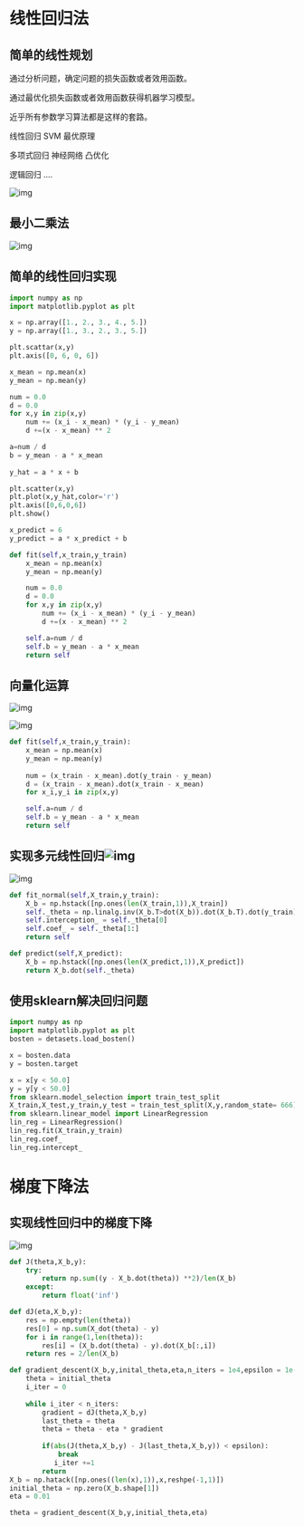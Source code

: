 # 线性回归法

## 简单的线性规划

通过分析问题，确定问题的损失函数或者效用函数。

通过最优化损失函数或者效用函数获得机器学习模型。

近乎所有参数学习算法都是这样的套路。

线性回归			SVM			最优原理

多项式回归		神经网络	凸优化

逻辑回归 ....

![img](file:///C:\应用程序\QQ\1622674681\Image\C2C\CBB4527873D773FD54C0600BC7A7ADB0.jpg)



## 最小二乘法

![img](file:///C:\应用程序\QQ\1622674681\Image\C2C\DC579FBC72942DC898F916634873B7BC.jpg)

## 简单的线性回归实现

```python
import numpy as np
import matplotlib.pyplot as plt

x = np.array([1., 2., 3., 4., 5.])
y = np.array([1., 3., 2., 3., 5.])

plt.scattar(x,y)
plt.axis([0, 6, 0, 6])

x_mean = np.mean(x)
y_mean = np.mean(y)

num = 0.0
d = 0.0
for x,y in zip(x,y)
	num += (x_i - x_mean) * (y_i - y_mean)
    d +=(x - x_mean) ** 2

a=num / d
b = y_mean - a * x_mean
 
y_hat = a * x + b

plt.scatter(x,y)
plt.plot(x,y_hat,color='r')
plt.axis([0,6,0,6])
plt.show()

x_predict = 6
y_predict = a * x_predict + b

def fit(self,x_train,y_train)
	x_mean = np.mean(x)
	y_mean = np.mean(y)

	num = 0.0
	d = 0.0
	for x,y in zip(x,y)
		num += (x_i - x_mean) * (y_i - y_mean)
    	d +=(x - x_mean) ** 2

	self.a=num / d
	self.b = y_mean - a * x_mean
    return self
```

## 向量化运算

![img](file:///C:\应用程序\QQ\1622674681\Image\C2C\DF318A4ACAF3D1A2BE0ED13E4622675D.jpg)

![img](file:///C:\应用程序\QQ\1622674681\Image\C2C\D6238D6836B7E36C10DEE33B0EB8A0CB.jpg)



```python
def fit(self,x_train,y_train):
	x_mean = np.mean(x)
	y_mean = np.mean(y)
	
	num = (x_train - x_mean).dot(y_train - y_mean)
	d = (x_train - x_mean).dot(x_train - x_mean)
	for x_i,y_i in zip(x,y)

	self.a=num / d
	self.b = y_mean - a * x_mean
    return self

```

## 实现多元线性回归![img](file:///C:\应用程序\QQ\1622674681\Image\C2C\AE08DF95A091D1D9F5BCEABAD6494F65.jpg)

![img](file:///C:\应用程序\QQ\1622674681\Image\C2C\4DC428C6A3641057AA7E7648D176E771.jpg)



```python
def fit_normal(self,X_train,y_train):
    X_b = np.hstack([np.ones(len(X_train,1)),X_train])
    self._theta = np.linalg.inv(X_b.T>dot(X_b)).dot(X_b.T).dot(y_train)
    self.interception_ = self._theta[0]
    self.coef_ = self._theta[1:]
    return self

def predict(self,X_predict):
    X_b = np.hstack([np.ones(len(X_predict,1)),X_predict])
    return X_b.dot(self._theta)

```

## 使用sklearn解决回归问题

```python
import numpy as np
import matplotlib.pyplot as plt
bosten = detasets.load_bosten()

x = bosten.data
y = bosten.target

x = x[y < 50.0]
y = y[y < 50.0]
from sklearn.model_selection import train_test_split
X_train,X_test,y_train,y_test = train_test_split(X,y,random_state= 666)
from sklearn.linear_model import LinearRegression
lin_reg = LinearRegression()
lin_reg.fit(X_train,y_train)
lin_reg.coef_
lin_reg.intercept_

```

# 梯度下降法

## 实现线性回归中的梯度下降

![img](file:///C:\应用程序\QQ\1622674681\Image\C2C\C9768120093A7E9D7DC55753155FC19D.jpg)

```python
def J(theta,X_b,y):
    try:
        return np.sum((y - X_b.dot(theta)) **2)/len(X_b)
    except:
        return float('inf')

def dJ(eta,X_b,y):
    res = np.empty(len(theta))
    res[0] = np.sum(X_dot(theta) - y)
    for i in range(1,len(theta)):
        res[i] = (X_b.dot(theta) - y).dot(X_b[:,i])
    return res = 2/len(X_b)

def gradient_descent(X_b,y,inital_theta,eta,n_iters = 1e4,epsilon = 1e-6):
    theta = initial_theta
    i_iter = 0
    
    while i_iter < n_iters:
        gradient = dJ(theta,X_b,y)
        last_theta = theta
        theta = theta - eta * gradient
        
        if(abs(J(theta,X_b,y) - J(last_theta,X_b,y)) < epsilon):
            break
           i_iter +=1
        return
X_b = np.hatack([np.ones((len(x),1)),x,reshpe(-1,1)])
initial_theta = np.zero(X_b.shape[1])
eta = 0.01

theta = gradient_descent(X_b,y,initial_theta,eta)

```

